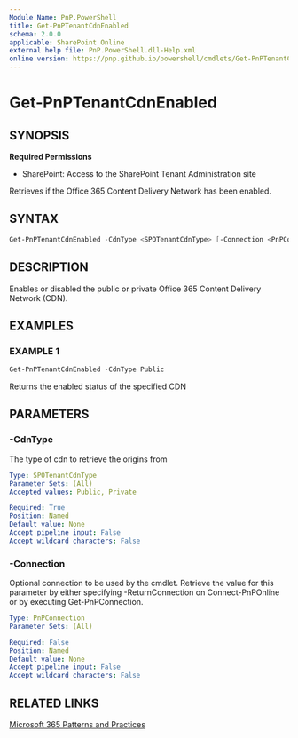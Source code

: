 ```yaml
---
Module Name: PnP.PowerShell
title: Get-PnPTenantCdnEnabled
schema: 2.0.0
applicable: SharePoint Online
external help file: PnP.PowerShell.dll-Help.xml
online version: https://pnp.github.io/powershell/cmdlets/Get-PnPTenantCdnEnabled.html
---
```

 
# Get-PnPTenantCdnEnabled

## SYNOPSIS

**Required Permissions**

* SharePoint: Access to the SharePoint Tenant Administration site

Retrieves if the Office 365 Content Delivery Network has been enabled.

## SYNTAX

```powershell
Get-PnPTenantCdnEnabled -CdnType <SPOTenantCdnType> [-Connection <PnPConnection>] 
```

## DESCRIPTION
Enables or disabled the public or private Office 365 Content Delivery Network (CDN).

## EXAMPLES

### EXAMPLE 1
```powershell
Get-PnPTenantCdnEnabled -CdnType Public
```

Returns the enabled status of the specified CDN

## PARAMETERS

### -CdnType
The type of cdn to retrieve the origins from

```yaml
Type: SPOTenantCdnType
Parameter Sets: (All)
Accepted values: Public, Private

Required: True
Position: Named
Default value: None
Accept pipeline input: False
Accept wildcard characters: False
```

### -Connection
Optional connection to be used by the cmdlet. Retrieve the value for this parameter by either specifying -ReturnConnection on Connect-PnPOnline or by executing Get-PnPConnection.

```yaml
Type: PnPConnection
Parameter Sets: (All)

Required: False
Position: Named
Default value: None
Accept pipeline input: False
Accept wildcard characters: False
```

## RELATED LINKS

[Microsoft 365 Patterns and Practices](https://aka.ms/m365pnp)

